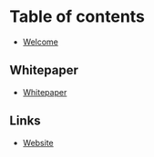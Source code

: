 # Table of contents

* [Welcome](README.md)

## Whitepaper

* [Whitepaper](whitepaper/whitepaper.md)

## Links

* [Website](https://web3sdr.xyz)
